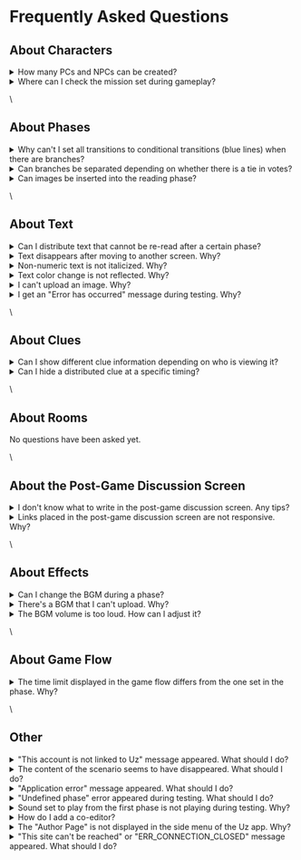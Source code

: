 # Frequently Asked Questions

## About Characters

<details>

<summary>How many PCs and NPCs can be created?</summary>

You can create up to 7 PCs (Player Characters).\
There is no limit for NPCs (Non-Player Characters) in theory.

</details>

<details>

<summary>Where can I check the mission set during gameplay?</summary>

The mission set in the character editing screen of Uz Studio will **only be displayed in the post-game discussion screen**. It will not automatically appear in the text tab during gameplay, so if you want to present the mission to players, make sure to **include it as text in the distributed materials**.

</details>

\\

## About Phases <a href="#phases" id="phases"></a>

<details>

<summary>Why can't I set all transitions to conditional transitions (blue lines) when there are branches?</summary>

If all possibilities are not covered by conditional transitions, there may be situations where players encounter a phase with no destination, causing the game to become **unplayable**. To prevent this, there must always be one **default transition** (black line) to cover all other conditions not set by conditional transitions.

</details>

<details>

<summary>Can branches be separated depending on whether there is a tie in votes?</summary>

You can set conditions for "Tied Majority," where tied votes are considered the majority, or "Solo Majority," where only a single top vote counts as the majority.

For example, in a 4-person scenario, if you want to branch to the correct ending even if the vote is 2:2, you should use "Tied Majority." If you only want to recognize the correct ending when the vote is 2:1:1 or 3:1, use "Solo Majority."

</details>

<details>

<summary>Can images be inserted into the reading phase?</summary>

Yes, you can insert images by clicking the icon with six dots next to the dialogue box and selecting "Convert to Image."

</details>

\\

## About Text

<details>

<summary>Can I distribute text that cannot be re-read after a certain phase?</summary>

Set the distribution conditions for the text to "Only while in a specific phase."

</details>

<details>

<summary>Text disappears after moving to another screen. Why?</summary>

It may be due to a delay in reflection. Try refreshing the page with "Ctrl + R" or "Command + R."

</details>

<details>

<summary>Non-numeric text is not italicized. Why?</summary>

Italic formatting does not appear in the editor screen but will be reflected during testing or in the app.

</details>

<details>

<summary>Text color change is not reflected. Why?</summary>

If you overwrite text that was originally not black, the color change may not immediately appear in the editor. Please refresh the page with "Ctrl + R" or "Command + R" to reflect the changes.

</details>

<details>

<summary>I can't upload an image. Why?</summary>

Images larger than 4.5MB cannot be uploaded. Please compress the image before uploading.\
If the image is under 4.5MB but still doesn't upload, try refreshing the page with "Ctrl + R" or "Command + R."\
If the problem persists, please contact the support team.

</details>

<details>

<summary>I get an "Error has occurred" message during testing. Why?</summary>

This is likely caused by an empty text box. Delete the empty text box from the editor screen in Uz Studio to resolve the issue in the next test play.

<img src="images/QA1.png" alt="" data-size="original">

</details>

\\

## About Clues

<details>

<summary>Can I show different clue information depending on who is viewing it?</summary>

Yes, this is possible. Please refer to [this page](advanced/text-customize.md).

</details>

<details>

<summary>Can I hide a distributed clue at a specific timing?</summary>

Use the [Clue Collection](basic-features/clue.md#hui-shou-tiao-jian-ren-yi) feature.

</details>

\\

## About Rooms

No questions have been asked yet.

\\

## About the Post-Game Discussion Screen

<details>

<summary>I don't know what to write in the post-game discussion screen. Any tips?</summary>

If your scenario requires reasoning, be sure to add a tab for the solution and its explanation. If you are unsure what content to include as an explanation, please refer to the article "How to Write a Solution Text" in the "Editing Department" channel on the official Discord server.

</details>

<details>

<summary>Links placed in the post-game discussion screen are not responsive. Why?</summary>

Link behavior varies depending on the device and environment, such as whether the link transitions correctly or crashes the app. Because of this, new links cannot be placed. However, displaying the URL as text or placing a QR code image is possible.

For previously placed links,\
they will not respond when clicked during testing.

</details>

\\

## About Effects <a href="#bgm-se" id="bgm-se"></a>

<details>

<summary>Can I change the BGM during a phase?</summary>

Yes, it is possible during the reading phase. Please refer to the [Effects](basic-features/bgm.md) section for the method.

</details>

<details>

<summary>There's a BGM that I can't upload. Why?</summary>

You cannot upload BGM that exceeds 2MB per minute. You can search for "mp3 compression" to find websites that allow you to reduce the file size to less than 2MB per minute before uploading.

</details>

<details>

<summary>The BGM volume is too loud. How can I adjust it?</summary>

You can either adjust the volume using applications like Audacity or through websites that allow volume control before uploading, or you can use the volume adjustment button within Uz Studio.

To check the actual volume in the app, access Uz Studio via your smartphone, put on headphones, and play the BGM.

</details>

\\

## About Game Flow

<details>

<summary>The time limit displayed in the game flow differs from the one set in the phase. Why?</summary>

In addition to setting the timer in the phase editing screen, you also need to enter the time limit in the [Game Flow](QandA.md#gmunorenitsuite) editing screen. To resolve the discrepancy, make sure to input the same time in both the phase editing screen and the game flow editing screen.

</details>

\\

## Other

<details>

<summary>"This account is not linked to Uz" message appeared. What should I do?</summary>

Click "Logout" on the screen and log in again. If the issue persists after re-logging in, please contact the support team.

</details>

<details>

<summary>The content of the scenario seems to have disappeared. What should I do?</summary>

It is likely just a loading issue. Please refresh the page with "Ctrl + R" or "Command + R" or wait and check again later. If the issue persists, please contact the support team.

</details>

<details>

<summary>"Application error" message appeared. What should I do?</summary>

This error may occur if multiple operations were performed consecutively, causing the page to not load properly. Please refresh the page with "Ctrl + R" or "Command + R" or wait and try again. If the issue persists, please contact the support team.

</details>

<details>

<summary>"Undefined phase" error appeared during testing. What should I do?</summary>

This requires support intervention. Please contact the support team.

</details>

<details>

<summary>Sound set to play from the first phase is not playing during testing. Why?</summary>

In Google Chrome, sound set to play from the first phase does not automatically play. It works fine in the app, though. You can try one of the following:

1. Test in another browser (such as Safari).\
2. Change Google Chrome's autoPlay policy settings.\\

Here’s how to change the autoPlay policy settings:\

1. Click the lock icon in the URL bar on the test screen → Click "Site Settings"\
   ![](images/autoplay_1.png)\\
2. Under the "Sound" section, click "Automatic (default)" → Change it to "Allow"\
   ![](images/autoplay_2.png)\\

</details>

<details>

<summary>How do I add a co-editor?</summary>

You can add a co-editor from the "Members" section of the scenario home screen. Click "Add" and enter the co-editor's **Uz user ID**.

</details>

<details>

<summary>The "Author Page" is not displayed in the side menu of the Uz app. Why?</summary>

The "Author Page" will appear once you've created at least one scenario after logging into Uz Studio.

For more details, please refer to [this section](top/profile.md#pjibotan).

</details>

<details>

<summary>"This site can't be reached" or "ERR_CONNECTION_CLOSED" message appeared. What should I do?</summary>

This is often due to temporary security restrictions by your Wi-Fi. There are reports that it resolves after about one day.

If you're in a hurry, you can access it via tethering or using 4G/5G on your smartphone.

</details>
